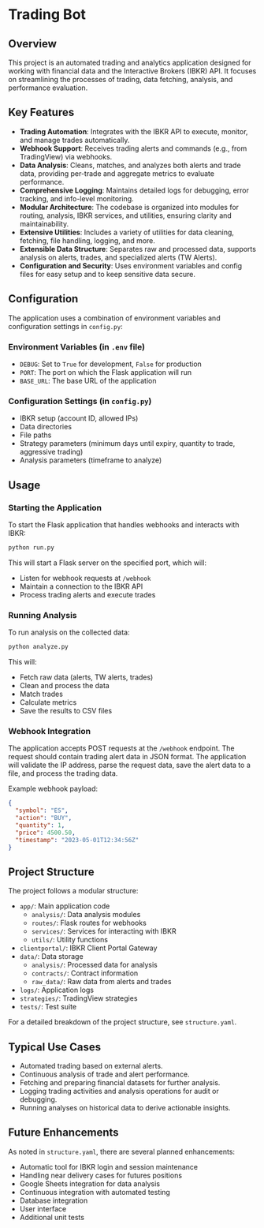# Trading Bot

## Overview

This project is an automated trading and analytics application designed for working with financial data and the Interactive Brokers (IBKR)
API. It focuses on streamlining the processes of trading, data fetching, analysis, and performance evaluation.

## Key Features

- **Trading Automation**: Integrates with the IBKR API to execute, monitor, and manage trades automatically.
- **Webhook Support**: Receives trading alerts and commands (e.g., from TradingView) via webhooks.
- **Data Analysis**: Cleans, matches, and analyzes both alerts and trade data, providing per-trade and aggregate metrics to evaluate
  performance.
- **Comprehensive Logging**: Maintains detailed logs for debugging, error tracking, and info-level monitoring.
- **Modular Architecture**: The codebase is organized into modules for routing, analysis, IBKR services, and utilities, ensuring clarity and
  maintainability.
- **Extensive Utilities**: Includes a variety of utilities for data cleaning, fetching, file handling, logging, and more.
- **Extensible Data Structure**: Separates raw and processed data, supports analysis on alerts, trades, and specialized alerts (TW Alerts).
- **Configuration and Security**: Uses environment variables and config files for easy setup and to keep sensitive data secure.

## Configuration

The application uses a combination of environment variables and configuration settings in `config.py`:

### Environment Variables (in `.env` file)

- `DEBUG`: Set to `True` for development, `False` for production
- `PORT`: The port on which the Flask application will run
- `BASE_URL`: The base URL of the application

### Configuration Settings (in `config.py`)

- IBKR setup (account ID, allowed IPs)
- Data directories
- File paths
- Strategy parameters (minimum days until expiry, quantity to trade, aggressive trading)
- Analysis parameters (timeframe to analyze)

## Usage

### Starting the Application

To start the Flask application that handles webhooks and interacts with IBKR:

```bash
python run.py
```

This will start a Flask server on the specified port, which will:

- Listen for webhook requests at `/webhook`
- Maintain a connection to the IBKR API
- Process trading alerts and execute trades

### Running Analysis

To run analysis on the collected data:

```bash
python analyze.py
```

This will:

- Fetch raw data (alerts, TW alerts, trades)
- Clean and process the data
- Match trades
- Calculate metrics
- Save the results to CSV files

### Webhook Integration

The application accepts POST requests at the `/webhook` endpoint. The request should contain trading alert data in JSON format. The
application will validate the IP address, parse the request data, save the alert data to a file, and process the trading data.

Example webhook payload:

```json
{
  "symbol": "ES",
  "action": "BUY",
  "quantity": 1,
  "price": 4500.50,
  "timestamp": "2023-05-01T12:34:56Z"
}
```

## Project Structure

The project follows a modular structure:

- `app/`: Main application code
  - `analysis/`: Data analysis modules
  - `routes/`: Flask routes for webhooks
  - `services/`: Services for interacting with IBKR
  - `utils/`: Utility functions
- `clientportal/`: IBKR Client Portal Gateway
- `data/`: Data storage
  - `analysis/`: Processed data for analysis
  - `contracts/`: Contract information
  - `raw_data/`: Raw data from alerts and trades
- `logs/`: Application logs
- `strategies/`: TradingView strategies
- `tests/`: Test suite

For a detailed breakdown of the project structure, see `structure.yaml`.

## Typical Use Cases

- Automated trading based on external alerts.
- Continuous analysis of trade and alert performance.
- Fetching and preparing financial datasets for further analysis.
- Logging trading activities and analysis operations for audit or debugging.
- Running analyses on historical data to derive actionable insights.

## Future Enhancements

As noted in `structure.yaml`, there are several planned enhancements:

- Automatic tool for IBKR login and session maintenance
- Handling near delivery cases for futures positions
- Google Sheets integration for data analysis
- Continuous integration with automated testing
- Database integration
- User interface
- Additional unit tests